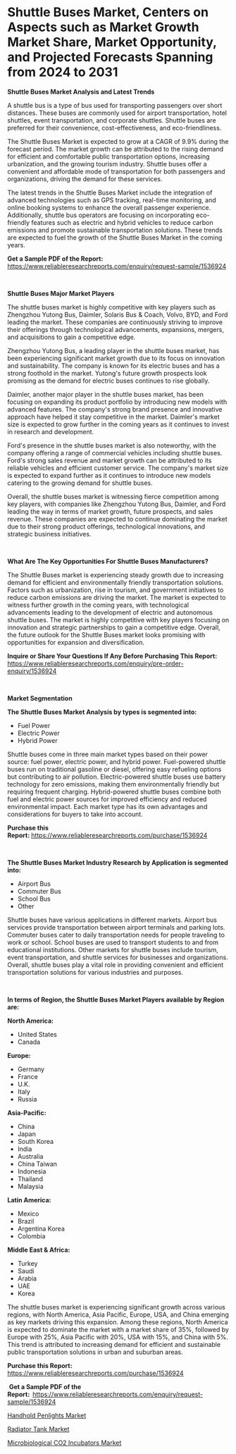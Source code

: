 <p><h1>Shuttle Buses Market, Centers on Aspects such as Market Growth Market Share, Market Opportunity, and Projected Forecasts Spanning from 2024 to 2031</h1></p><p><strong>Shuttle Buses Market Analysis and Latest Trends</strong></p>
<p><p>A shuttle bus is a type of bus used for transporting passengers over short distances. These buses are commonly used for airport transportation, hotel shuttles, event transportation, and corporate shuttles. Shuttle buses are preferred for their convenience, cost-effectiveness, and eco-friendliness.</p><p>The Shuttle Buses Market is expected to grow at a CAGR of 9.9% during the forecast period. The market growth can be attributed to the rising demand for efficient and comfortable public transportation options, increasing urbanization, and the growing tourism industry. Shuttle buses offer a convenient and affordable mode of transportation for both passengers and organizations, driving the demand for these services.</p><p>The latest trends in the Shuttle Buses Market include the integration of advanced technologies such as GPS tracking, real-time monitoring, and online booking systems to enhance the overall passenger experience. Additionally, shuttle bus operators are focusing on incorporating eco-friendly features such as electric and hybrid vehicles to reduce carbon emissions and promote sustainable transportation solutions. These trends are expected to fuel the growth of the Shuttle Buses Market in the coming years.</p></p>
<p><strong>Get a Sample PDF of the Report:&nbsp;</strong> <a href="https://www.reliableresearchreports.com/enquiry/request-sample/1536924">https://www.reliableresearchreports.com/enquiry/request-sample/1536924</a></p>
<p>&nbsp;</p>
<p><strong>Shuttle Buses Major Market Players</strong></p>
<p><p>The shuttle buses market is highly competitive with key players such as Zhengzhou Yutong Bus, Daimler, Solaris Bus & Coach, Volvo, BYD, and Ford leading the market. These companies are continuously striving to improve their offerings through technological advancements, expansions, mergers, and acquisitions to gain a competitive edge.</p><p>Zhengzhou Yutong Bus, a leading player in the shuttle buses market, has been experiencing significant market growth due to its focus on innovation and sustainability. The company is known for its electric buses and has a strong foothold in the market. Yutong's future growth prospects look promising as the demand for electric buses continues to rise globally.</p><p>Daimler, another major player in the shuttle buses market, has been focusing on expanding its product portfolio by introducing new models with advanced features. The company's strong brand presence and innovative approach have helped it stay competitive in the market. Daimler's market size is expected to grow further in the coming years as it continues to invest in research and development.</p><p>Ford's presence in the shuttle buses market is also noteworthy, with the company offering a range of commercial vehicles including shuttle buses. Ford's strong sales revenue and market growth can be attributed to its reliable vehicles and efficient customer service. The company's market size is expected to expand further as it continues to introduce new models catering to the growing demand for shuttle buses.</p><p>Overall, the shuttle buses market is witnessing fierce competition among key players, with companies like Zhengzhou Yutong Bus, Daimler, and Ford leading the way in terms of market growth, future prospects, and sales revenue. These companies are expected to continue dominating the market due to their strong product offerings, technological innovations, and strategic business initiatives.</p></p>
<p>&nbsp;</p>
<p><strong>What Are The Key Opportunities For Shuttle Buses Manufacturers?</strong></p>
<p><p>The Shuttle Buses market is experiencing steady growth due to increasing demand for efficient and environmentally friendly transportation solutions. Factors such as urbanization, rise in tourism, and government initiatives to reduce carbon emissions are driving the market. The market is expected to witness further growth in the coming years, with technological advancements leading to the development of electric and autonomous shuttle buses. The market is highly competitive with key players focusing on innovation and strategic partnerships to gain a competitive edge. Overall, the future outlook for the Shuttle Buses market looks promising with opportunities for expansion and diversification.</p></p>
<p><strong>Inquire or Share Your Questions If Any Before Purchasing This Report:</strong> <a href="https://www.reliableresearchreports.com/enquiry/pre-order-enquiry/1536924">https://www.reliableresearchreports.com/enquiry/pre-order-enquiry/1536924</a></p>
<p>&nbsp;</p>
<p><strong>Market Segmentation</strong></p>
<p><strong>The Shuttle Buses Market Analysis by types is segmented into:</strong></p>
<p><ul><li>Fuel Power</li><li>Electric Power</li><li>Hybrid Power</li></ul></p>
<p><p>Shuttle buses come in three main market types based on their power source: fuel power, electric power, and hybrid power. Fuel-powered shuttle buses run on traditional gasoline or diesel, offering easy refueling options but contributing to air pollution. Electric-powered shuttle buses use battery technology for zero emissions, making them environmentally friendly but requiring frequent charging. Hybrid-powered shuttle buses combine both fuel and electric power sources for improved efficiency and reduced environmental impact. Each market type has its own advantages and considerations for buyers to take into account.</p></p>
<p><strong>Purchase this Report:&nbsp;</strong><a href="https://www.reliableresearchreports.com/purchase/1536924">https://www.reliableresearchreports.com/purchase/1536924</a></p>
<p>&nbsp;</p>
<p><strong>The Shuttle Buses Market Industry Research by Application is segmented into:</strong></p>
<p><ul><li>Airport Bus</li><li>Commuter Bus</li><li>School Bus</li><li>Other</li></ul></p>
<p><p>Shuttle buses have various applications in different markets. Airport bus services provide transportation between airport terminals and parking lots. Commuter buses cater to daily transportation needs for people traveling to work or school. School buses are used to transport students to and from educational institutions. Other markets for shuttle buses include tourism, event transportation, and shuttle services for businesses and organizations. Overall, shuttle buses play a vital role in providing convenient and efficient transportation solutions for various industries and purposes.</p></p>
<p>&nbsp;</p>
<p><strong>In terms of Region, the Shuttle Buses Market Players available by Region are:</strong></p>
<p>
    <p> <strong> North America: </strong>
        <ul>
            <li>United States</li>
            <li>Canada</li>
        </ul>
        </p> 
    <p> <strong> Europe: </strong>
        <ul>
            <li>Germany</li>
            <li>France</li>
            <li>U.K.</li>
            <li>Italy</li>
            <li>Russia</li>
        </ul>
        </p> 
    <p> <strong> Asia-Pacific: </strong>
        <ul>
            <li>China</li>
            <li>Japan</li>
            <li>South Korea</li>
            <li>India</li>
            <li>Australia</li>
            <li>China Taiwan</li>
            <li>Indonesia</li>
            <li>Thailand</li>
            <li>Malaysia</li>
        </ul>
        </p> 
    <p> <strong> Latin America: </strong>
        <ul>
            <li>Mexico</li>
            <li>Brazil</li>
            <li>Argentina Korea</li>
            <li>Colombia</li>
        </ul>
        </p> 
    <p> <strong> Middle East & Africa: </strong>
        <ul>
            <li>Turkey</li>
            <li>Saudi</li>
            <li>Arabia</li>
            <li>UAE</li>
            <li>Korea</li>
        </ul>
    </p>
    </p>
<p><p>The shuttle buses market is experiencing significant growth across various regions, with North America, Asia Pacific, Europe, USA, and China emerging as key markets driving this expansion. Among these regions, North America is expected to dominate the market with a market share of 35%, followed by Europe with 25%, Asia Pacific with 20%, USA with 15%, and China with 5%. This trend is attributed to increasing demand for efficient and sustainable public transportation solutions in urban and suburban areas.</p></p>
<p><strong>Purchase this Report: </strong><a href="https://www.reliableresearchreports.com/purchase/1536924">https://www.reliableresearchreports.com/purchase/1536924</a></p>
<p>&nbsp;<strong>Get a Sample PDF of the Report:&nbsp;&nbsp;</strong><a href="https://www.reliableresearchreports.com/enquiry/request-sample/1536924">https://www.reliableresearchreports.com/enquiry/request-sample/1536924</a></p>
<p><strong></strong></p>
<p><p><a href="https://view.publitas.com/reportprime-1/handhold-penlights-market-size-evaluating-its-market-trends-growth-and-projections-2023-2030/">Handhold Penlights Market</a></p><p><a href="https://github.com/danielneavesallisons03mba/Market-Research-Report-List-1/blob/main/radiator-tank-market.md">Radiator Tank Market</a></p><p><a href="https://view.publitas.com/reportprime-1/microbiological-co2-incubators-market-size-market-share-and-global-market-analysis-report-2023-2030/">Microbiological CO2 Incubators Market</a></p></p>